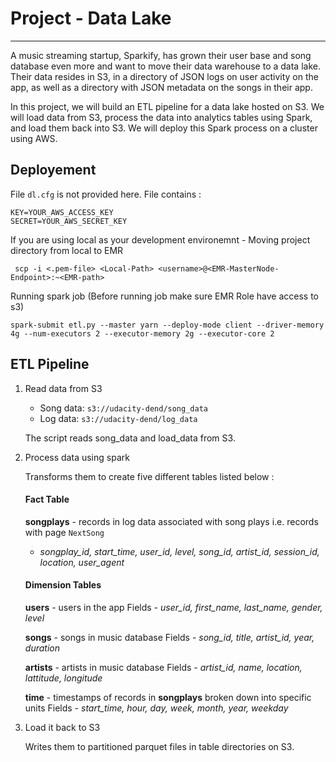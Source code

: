
# Project - Data Lake
---

A music streaming startup, Sparkify, has grown their user base and song database even more and want to move their data warehouse to a data lake. Their data resides in S3, in a directory of JSON logs on user activity on the app, as well as a directory with JSON metadata on the songs in their app.

In this project, we will build an ETL pipeline for a data lake hosted on S3. We will load data from S3, process the data into analytics tables using Spark, and load them back into S3. We will deploy this Spark process on a cluster using AWS.

## Deployement

File `dl.cfg` is not provided here. File contains :


```
KEY=YOUR_AWS_ACCESS_KEY
SECRET=YOUR_AWS_SECRET_KEY
```

If you are using local as your development environemnt - Moving project directory from local to EMR 


 

     scp -i <.pem-file> <Local-Path> <username>@<EMR-MasterNode-Endpoint>:~<EMR-path>

Running spark job (Before running job make sure EMR Role have access to s3)

    spark-submit etl.py --master yarn --deploy-mode client --driver-memory 4g --num-executors 2 --executor-memory 2g --executor-core 2

## ETL Pipeline
    
1.  Read data from S3
    
    -   Song data:  `s3://udacity-dend/song_data`
    -   Log data:  `s3://udacity-dend/log_data`
    
    The script reads song_data and load_data from S3.
    
3.  Process data using spark
    
    Transforms them to create five different tables listed below : 
    #### Fact Table
	 **songplays**  - records in log data associated with song plays i.e. records with page  `NextSong`
    -   _songplay_id, start_time, user_id, level, song_id, artist_id, session_id, location, user_agent_

	#### Dimension Tables
	 **users**  - users in the app
		Fields -   _user_id, first_name, last_name, gender, level_
		
	 **songs**  - songs in music database
    Fields - _song_id, title, artist_id, year, duration_
    
	**artists**  - artists in music database
    Fields -   _artist_id, name, location, lattitude, longitude_
    
	  **time**  - timestamps of records in  **songplays**  broken down into specific units
    Fields -   _start_time, hour, day, week, month, year, weekday_
    
4.  Load it back to S3
    
    Writes them to partitioned parquet files in table directories on S3.
